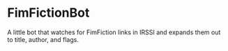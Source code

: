 # FimFictionBot
A little bot that watches for FimFiction links in IRSSI and expands them out to title, author, and flags.
